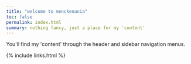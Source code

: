 ```yaml
---
title: "welcome to menckenania"
toc: false
permalink: index.html
summary: nothing fancy, just a place for my 'content'
---
```


You'll find my 'content' through the header and sidebar navigation menus.

{% include links.html %}
